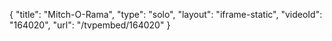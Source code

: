 {
    "title": "Mitch-O-Rama",
    "type": "solo",
    "layout": "iframe-static",
    "videoId": "164020",
    "url": "\/tvpembed\/164020"
}